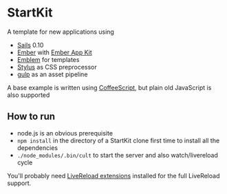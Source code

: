 # StartKit

A template for new applications using

* [Sails](http://sailsjs.org) 0.10
* [Ember](http://emberjs.com) with [Ember App Kit](http://iamstef.net/ember-app-kit/)
* [Emblem](http://emblemjs.com) for templates
* [Stylus](http://learnboost.github.io/stylus/) as CSS preprocessor
* [gulp](http://gulpjs.com) as an asset pipeline

A base example is written using [CoffeeScript](http://coffeescript.org),
but plain old JavaScript is also supported

## How to run

* node.js is an obvious prerequisite
* `npm install` in the directory of a StartKit clone first time to install all
the dependencies
* `./node_modules/.bin/cult` to start the server and also watch/livereload cycle

You'll probably need [LiveReload extensions](http://feedback.livereload.com/knowledgebase/articles/86242-how-do-i-install-and-use-the-browser-extensions-)
installed for the full LiveReload support.
